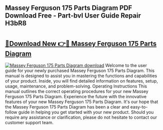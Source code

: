 ## Massey Ferguson 175 Parts Diagram PDF Download Free - Part-bvI User Guide Repair H3bR8

# <h2><a href="http://dfp3giq.blite.top/?on=Massey+Ferguson+175+Parts+Diagram">🔗Download New 👉🔴 Massey Ferguson 175 Parts Diagram</a></h2>

[![Massey Ferguson 175 Parts Diagram download](https://i.imgur.com/lujVjoI.png)](http://dfp3giq.blite.top/?on=Massey+Ferguson+175+Parts+Diagram)
Welcome to the user guide for your newly purchased Massey Ferguson 175 Parts Diagram. This manual is designed to assist you in mastering the functions and capabilities of your product. Inside, you will find detailed information on features, setup, usage, maintenance, and problem-solving. Operating Instructions This manual outlines the correct operating procedures for your new Massey Ferguson 175 Parts Diagram. Experience the future with the innovative features of your new Massey Ferguson 175 Parts Diagram. It's our hope that the Massey Ferguson 175 Parts Diagram has been a clear and easy-to-follow guide in helping you get started with your new product. Should you require any assistance or clarification, please do not hesitate to contact our customer support team.
